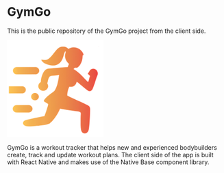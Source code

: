 # GymGo
This is the public repository of the GymGo project from the client side.

<img src="https://github.com/OpariucCristian/GymTrackerFE/blob/master/assets/adaptive-icon.png?raw=true" width="225" title="hover text">

GymGo is a workout tracker that helps new and experienced bodybuilders create, track and update workout plans.
The client side of the app is built with React Native and makes use of the Native Base component library.

